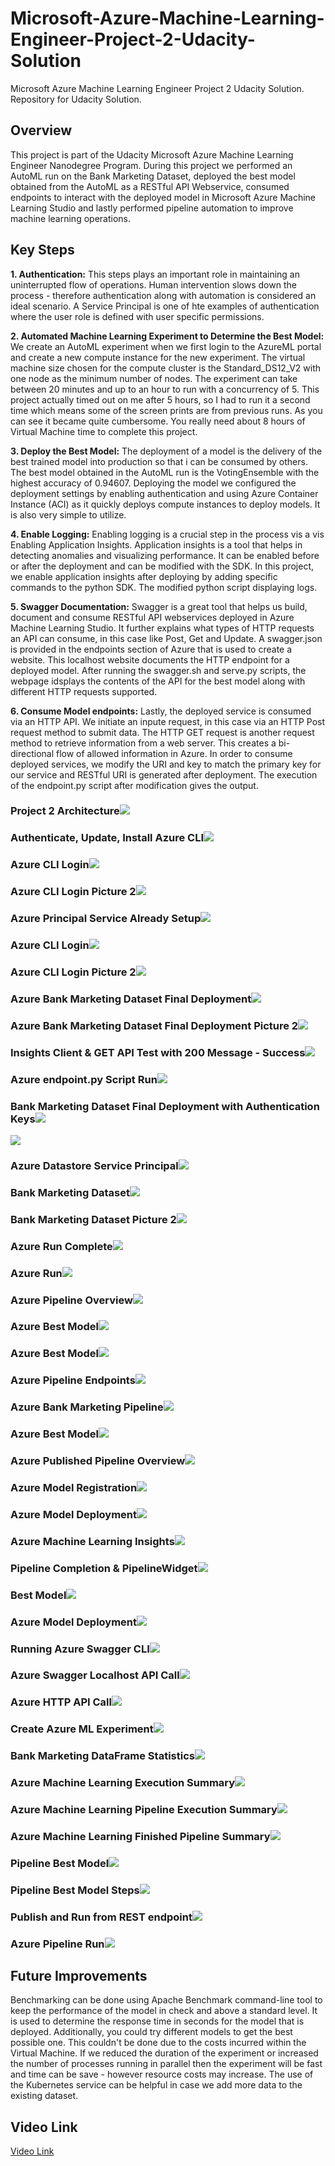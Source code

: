 # Microsoft-Azure-Machine-Learning-Engineer-Project-2-Udacity-Solution
Microsoft Azure Machine Learning Engineer Project 2 Udacity Solution. Repository for Udacity Solution. 

## Overview
This project is part of the Udacity Microsoft Azure Machine Learning Engineer Nanodegree Program. During this project we performed an AutoML run on the Bank Marketing Dataset, deployed the best model obtained from the AutoML as a RESTful API Webservice, consumed endpoints to interact with the deployed model in Microsoft Azure Machine Learning Studio and lastly performed pipeline automation to improve machine learning operations.

## Key Steps
**1. Authentication:**
This steps plays an important role in maintaining an uninterrupted flow of operations. Human intervention slows down the process - therefore authentication along with automation is considered an ideal scenario. A Service Principal is one of hte examples of authentication where the user role is defined with user specific permissions.

**2. Automated Machine Learning Experiment to Determine the Best Model:**
We create an AutoML experiment when we first login to the AzureML portal and create a new compute instance for the new experiment. The virtual machine size chosen for the compute cluster is the Standard_DS12_V2 with one node as the minimum number of nodes. The experiment can take between 20 minutes and up to an hour to run with a concurrency of 5. This project actually timed out on me after 5 hours, so I had to run it a second time which means some of the screen prints are from previous runs. As you can see it became quite cumbersome. You really need about 8 hours of Virtual Machine time to complete this project. 

**3. Deploy the Best Model:**
The deployment of a model is the delivery of the best trained model into production so that i can be consumed by others. The best model obtained in the AutoML run is the VotingEnsemble with the highest accuracy of 0.94607. Deploying the model we configured the deployment settings by enabling authentication and using Azure Container Instance (ACI) as it quickly deploys compute instances to deploy models. It is also very simple to utilize. 

**4. Enable Logging:**
Enabling logging is a crucial step in the process vis a vis Enabling Application Insights. Application insights is a tool that helps in detecting anomalies and visualizing performance. It can be enabled before or after the deployment and can be modified with the SDK. In this project, we enable application insights after deploying by adding specific commands to the python SDK. The modified python script displaying logs. 

**5. Swagger Documentation:**
Swagger is a great tool that helps us build, document and consume RESTful API webservices deployed in Azure Machine Learning Studio. It further explains what types of HTTP requests an API can consume, in this case like Post, Get and Update. A swagger.json is provided in the endpoints section of Azure that is used to create a website. This localhost website documents the HTTP endpoint for a deployed model. After running the swagger.sh and serve.py scripts, the webpage idsplays the contents of the API for the best model along with different HTTP requests supported. 

**6. Consume Model endpoints:**
Lastly, the deployed service is consumed via an HTTP API. We initiate an inpute request, in this case via an HTTP Post request method to submit data. The HTTP GET request is another request method to retrieve information from a web server. This creates a bi-directional flow of allowed information in Azure. In order to consume deployed services, we modify the URI and key to match the primary key for our service and RESTful URI is generated after deployment. The execution of the endpoint.py script after modification gives the output. 

### Project 2 Architecture<img src="/images/Slide1.PNG">

### Authenticate, Update, Install Azure CLI<img src="/images/Slide2.PNG">

### Azure CLI Login<img src="/images/Slide3.PNG">

### Azure CLI Login Picture 2<img src="/images/Slide4.PNG">

### Azure Principal Service Already Setup<img src="/images/Slide5.PNG">

### Azure CLI Login<img src="/images/Slide6.PNG">

### Azure CLI Login Picture 2<img src="/images/Slide7.PNG">

### Azure Bank Marketing Dataset Final Deployment<img src="/images/Slide8.PNG">

### Azure Bank Marketing Dataset Final Deployment Picture 2<img src="/images/Slide9.PNG">

### Insights Client & GET API Test with 200 Message - Success<img src="/images/Slide10.PNG">

### Azure endpoint.py Script Run<img src="/images/Slide11.PNG">

### Bank Marketing Dataset Final Deployment with Authentication Keys<img src="/images/Slide12.PNG">

<img src="/images/Slide13.PNG">

### Azure Datastore Service Principal<img src="/images/Slide14.PNG">

### Bank Marketing Dataset<img src="/images/Slide15.PNG">

### Bank Marketing Dataset Picture 2<img src="/images/Slide16.PNG">

### Azure Run Complete<img src="/images/Slide17.PNG">

### Azure Run<img src="/images/Slide18.PNG">

### Azure Pipeline Overview<img src="/images/Slide19.PNG">

### Azure Best Model<img src="/images/Slide20.PNG">

### Azure Best Model<img src="/images/Slide21.PNG">

### Azure Pipeline Endpoints<img src="/images/Slide22.PNG">

### Azure Bank Marketing Pipeline<img src="/images/Slide23.PNG">

### Azure Best Model<img src="/images/Slide24.PNG">

### Azure Published Pipeline Overview<img src="/images/Slide25.PNG">

### Azure Model Registration<img src="/images/Slide26.PNG">

### Azure Model Deployment<img src="/images/Slide27.PNG">

### Azure Machine Learning Insights<img src="/images/Slide28.PNG">

### Pipeline Completion & PipelineWidget<img src="/images/Slide29.PNG">

### Best Model<img src="/images/Slide30.PNG">

### Azure Model Deployment<img src="/images/Slide31.PNG">

### Running Azure Swagger CLI<img src="/images/Slide32.PNG">

### Azure Swagger Localhost API Call<img src="/images/Slide33.PNG">

### Azure HTTP API Call<img src="/images/Slide34.PNG">

### Create Azure ML Experiment<img src="/images/Slide35.PNG">

### Bank Marketing DataFrame Statistics<img src="/images/Slide36.PNG">

### Azure Machine Learning Execution Summary<img src="/images/Slide37.PNG">

### Azure Machine Learning Pipeline Execution Summary<img src="/images/Slide38.PNG">

### Azure Machine Learning Finished Pipeline Summary<img src="/images/Slide39.PNG">

### Pipeline Best Model<img src="/images/Slide40.PNG">

### Pipeline Best Model Steps<img src="/images/Slide41.PNG">

### Publish and Run from REST endpoint<img src="/images/Slide42.PNG">

### Azure Pipeline Run<img src="/images/Slide43.PNG">

## Future Improvements
Benchmarking can be done using Apache Benchmark command-line tool to keep the performance of the model in check and above a standard level. It is used to determine the response time in seconds for the model that is deployed. Additionally, you could try different models to get the best possible one. This couldn't be done due to the costs incurred within the Virtual Machine. If we reduced the duration of the experiment or increased the number of processes running in parallel then the experiment will be fast and time can be save - however resource costs may increase. The use of the Kubernetes service can be helpful in case we add more data to the existing dataset. 

## Video Link

[Video Link](https://www.dropbox.com/s/upoew9usg5a2idj/Recording%20%238.mp4?dl=0)
